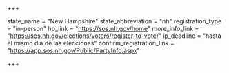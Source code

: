 +++

state_name = "New Hampshire"
state_abbreviation = "nh"
registration_type = "in-person"
hp_link = "https://sos.nh.gov/home"
more_info_link = "https://sos.nh.gov/elections/voters/register-to-vote/"
ip_deadline = "hasta el mismo día de las elecciones"
confirm_registration_link = "https://app.sos.nh.gov/Public/PartyInfo.aspx"

+++